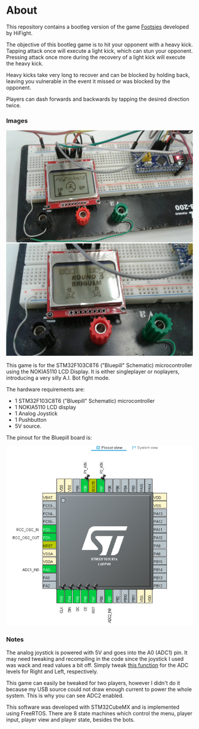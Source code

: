 # About

This repository contains a bootleg version of the game [Footsies](https://hifight.github.io/footsies/) developed by HiFight. 

The objective of this bootleg game is to hit your opponent with a heavy kick. Tapping attack once will execute a light kick, which can stun your opponent. Pressing attack once more during the recovery of a light kick will execute the heavy kick.

Heavy kicks take very long to recover and can be blocked by holding back, leaving you vulnerable in the event it missed or was blocked by the opponent.

Players can dash forwards and backwards by tapping the desired direction twice.

### Images

![pic1](./doc/img/picmenu.jpg)
![pic2](./doc/img/pic1.jpg)



This game is for the STM32F103C8T6 ("Bluepill" Schematic) microcontroller using the NOKIA5110 LCD Display. It is either singleplayer or noplayers, introducing a very silly A.I. Bot fight mode.

The hardware requirements are:
- 1 STM32F103C8T6 ("Bluepill" Schematic) microcontroller 
- 1 NOKIA5110 LCD display
- 1 Analog Joystick
- 1 Pushbutton
- 5V source.

The pinout for the Bluepill board is:

![pinout](./doc/img/pinout.png)


### Notes

The analog joystick is powered with 5V and goes into the A0 (ADC1) pin. It may need tweaking and recompiling in the code since the joystick I used was wack and read values a bit off. Simply tweak [this function](https://github.com/lucasgcb/STM32-Footsies/blob/b2c8ca5e2d3732149facf05cf5b7d882d2eb8d70/Src/Interpreter1FSM.c#L58-L87) for the ADC levels for Right and Left, respectively.

This game can easily be tweaked for two players, however I didn't do it because my USB source could not draw enough current to power the whole system. This is why you can see ADC2 enabled.

This software was developed with  STM32CubeMX and is implemented using FreeRTOS. There are 8 state machines which control the menu, player input, player view and player state, besides the bots.

